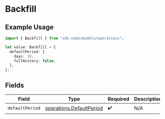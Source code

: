 # Backfill

## Example Usage

```typescript
import { Backfill } from "sdk-node/models/operations";

let value: Backfill = {
  defaultPeriod: {
    days: 30,
    fullHistory: false,
  },
};
```

## Fields

| Field                                                                | Type                                                                 | Required                                                             | Description                                                          |
| -------------------------------------------------------------------- | -------------------------------------------------------------------- | -------------------------------------------------------------------- | -------------------------------------------------------------------- |
| `defaultPeriod`                                                      | [operations.DefaultPeriod](../../models/operations/defaultperiod.md) | :heavy_check_mark:                                                   | N/A                                                                  |
